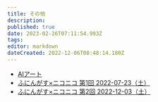 ```yaml
---
title: その他
description: 
published: true
date: 2023-02-26T07:11:54.993Z
tags: 
editor: markdown
dateCreated: 2022-12-06T08:48:14.180Z
---
```


- [AIアート](/ai_art)
- [ふにんがす×ニコニコ 第1回 2022-07-23（土）](/funingus_niconico_1)
- [ふにんがす×ニコニコ 第2回 2022-12-03（土）](/funingus_niconico_2)
